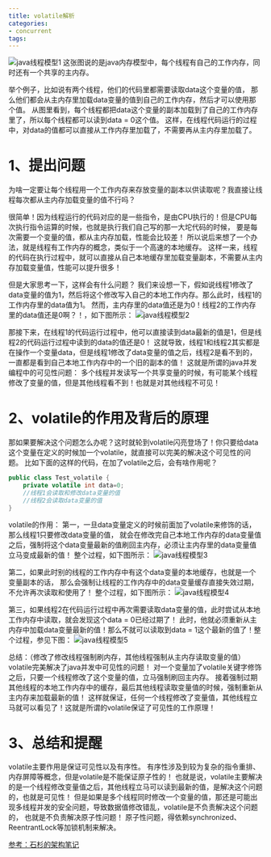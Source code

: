 ```yaml
---
title: volatile解析
categories: 
- concurrent
tags:
---
```



![java线程模型1](/images/java线程模型1.png)
这张图说的是java内存模型中，每个线程有自己的工作内存，同时还有一个共享的主内存。

举个例子，比如说有两个线程，他们的代码里都需要读取data这个变量的值，
那么他们都会从主内存里加载data变量的值到自己的工作内存，然后才可以使用那个值。
从图里看到，每个线程都把data这个变量的副本加载到了自己的工作内存里了，所以每个线程都可以读到data = 0这个值。
这样，在线程代码运行的过程中，对data的值都可以直接从工作内存里加载了，不需要再从主内存里加载了。

# 1、提出问题
为啥一定要让每个线程用一个工作内存来存放变量的副本以供读取呢？我直接让线程每次都从主内存加载变量的值不行吗？

很简单！因为线程运行的代码对应的是一些指令，是由CPU执行的！但是CPU每次执行指令运算的时候，也就是执行我们自己写的那一大坨代码的时候，
要是每次需要一个变量的值，都从主内存加载，性能会比较差！
所以说后来想了一个办法，就是线程有工作内存的概念，类似于一个高速的本地缓存。
这样一来，线程的代码在执行过程中，就可以直接从自己本地缓存里加载变量副本，不需要从主内存加载变量值，性能可以提升很多！


但是大家思考一下，这样会有什么问题？
我们来设想一下，假如说线程1修改了data变量的值为1，然后将这个修改写入自己的本地工作内存。那么此时，线程1的工作内存里的data值为1。
然而，主内存里的data值还是为0！线程2的工作内存里的data值还是0啊？！，如下图所示：
![java线程模型2](/images/java线程模型2.png)

那接下来，在线程1的代码运行过程中，他可以直接读到data最新的值是1，但是线程2的代码运行过程中读到的data的值还是0！
这就导致，线程1和线程2其实都是在操作一个变量data，但是线程1修改了data变量的值之后，线程2是看不到的，
一直都是看到自己本地工作内存中的一个旧的副本的值！
这就是所谓的java并发编程中的可见性问题：
多个线程并发读写一个共享变量的时候，有可能某个线程修改了变量的值，但是其他线程看不到！也就是对其他线程不可见！

# 2、volatile的作用及背后的原理
那如果要解决这个问题怎么办呢？这时就轮到volatile闪亮登场了！你只要给data这个变量在定义的时候加一个volatile，就直接可以完美的解决这个可见性的问题。
比如下面的这样的代码，在加了volatile之后，会有啥作用呢？

```java
public class Test_volatile {
    private volatile int data=0;
    //线程1会读取和修改data变量的值
    //线程2会读取data变量的值
}
```
volatile的作用：
第一，一旦data变量定义的时候前面加了volatile来修饰的话，那么线程1只要修改data变量的值，
就会在修改完自己本地工作内存的data变量值之后，强制将这个data变量最新的值刷回主内存，必须让主内存里的data变量值立马变成最新的值！
整个过程，如下图所示：
![java线程模型3](/images/java线程模型3.png)

第二，如果此时别的线程的工作内存中有这个data变量的本地缓存，也就是一个变量副本的话，
那么会强制让线程的工作内存中的data变量缓存直接失效过期，不允许再次读取和使用了！
整个过程，如下图所示：
![java线程模型4](/images/java线程模型4.png)

第三，如果线程2在代码运行过程中再次需要读取data变量的值，此时尝试从本地工作内存中读取，就会发现这个data = 0已经过期了！
此时，他就必须重新从主内存中加载data变量最新的值！那么不就可以读取到data = 1这个最新的值了！整个过程，参见下图：
![java线程模型5](/images/java线程模型5.png)

总结：（修改了修改线程强制刷内存，其他线程强制从主内存读取变量的值）
volatile完美解决了java并发中可见性的问题！
对一个变量加了volatile关键字修饰之后，只要一个线程修改了这个变量的值，立马强制刷回主内存。
接着强制过期其他线程的本地工作内存中的缓存，最后其他线程读取变量值的时候，强制重新从主内存来加载最新的值！
这样就保证，任何一个线程修改了变量值，其他线程立马就可以看见了！这就是所谓的volatile保证了可见性的工作原理！

# 3、总结和提醒

volatile主要作用是保证可见性以及有序性。
有序性涉及到较为复杂的指令重排、内存屏障等概念，但是volatile是不能保证原子性的！
也就是说，volatile主要解决的是一个线程修改变量值之后，其他线程立马可以读到最新的值，是解决这个问题的，也就是可见性！
但是如果是多个线程同时修改一个变量的值，那还是可能出现多线程并发的安全问题，导致数据值修改错乱，volatile是不负责解决这个问题的，
也就是不负责解决原子性问题！
原子性问题，得依赖synchronized、ReentrantLock等加锁机制来解决。


[参考：石杉的架构笔记](https://mp.weixin.qq.com/s/MIsQv8ZWWBzfB-Qhg3l4lA)